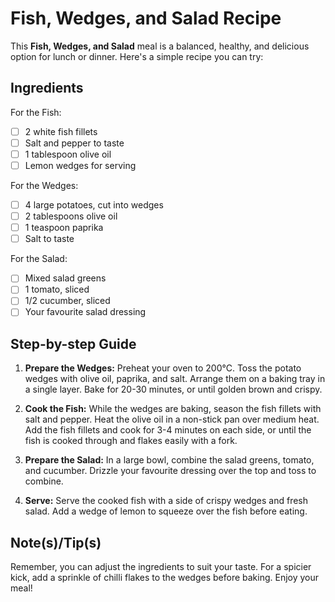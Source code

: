 # Fish, Wedges, and Salad Recipe

This **Fish, Wedges, and Salad** meal is a balanced, healthy, and delicious option for lunch or dinner. Here's a simple recipe you can try:

## Ingredients
For the Fish:
- [ ] 2 white fish fillets
- [ ] Salt and pepper to taste
- [ ] 1 tablespoon olive oil
- [ ] Lemon wedges for serving

For the Wedges:
- [ ] 4 large potatoes, cut into wedges
- [ ] 2 tablespoons olive oil
- [ ] 1 teaspoon paprika
- [ ] Salt to taste

For the Salad:
- [ ] Mixed salad greens
- [ ] 1 tomato, sliced
- [ ] 1/2 cucumber, sliced
- [ ] Your favourite salad dressing

## Step-by-step Guide

1. **Prepare the Wedges:** Preheat your oven to 200°C. Toss the potato wedges with olive oil, paprika, and salt. Arrange them on a baking tray in a single layer. Bake for 20-30 minutes, or until golden brown and crispy.

2. **Cook the Fish:** While the wedges are baking, season the fish fillets with salt and pepper. Heat the olive oil in a non-stick pan over medium heat. Add the fish fillets and cook for 3-4 minutes on each side, or until the fish is cooked through and flakes easily with a fork.

3. **Prepare the Salad:** In a large bowl, combine the salad greens, tomato, and cucumber. Drizzle your favourite dressing over the top and toss to combine.

4. **Serve:** Serve the cooked fish with a side of crispy wedges and fresh salad. Add a wedge of lemon to squeeze over the fish before eating.

## Note(s)/Tip(s)
Remember, you can adjust the ingredients to suit your taste. For a spicier kick, add a sprinkle of chilli flakes to the wedges before baking. Enjoy your meal!